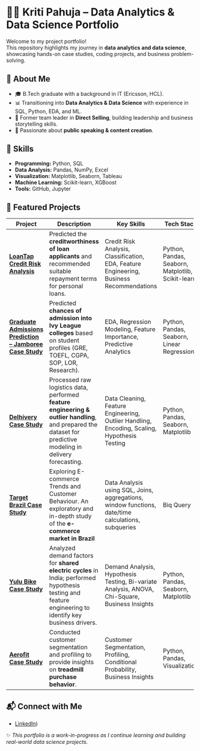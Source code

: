 # 👩‍💻 Kriti Pahuja – Data Analytics & Data Science Portfolio

Welcome to my project portfolio!  
This repository highlights my journey in **data analytics and data science**, showcasing hands-on case studies, coding projects, and business problem-solving.

## 📌 About Me
- 🎓 B.Tech graduate with a background in IT (Ericsson, HCL).  
- 📊 Transitioning into **Data Analytics & Data Science** with experience in SQL, Python, EDA, and ML.  
- 🚀 Former team leader in **Direct Selling**, building leadership and business storytelling skills.  
- 🎤 Passionate about **public speaking & content creation**.  


## 🔧 Skills
- **Programming:** Python, SQL  
- **Data Analysis:** Pandas, NumPy, Excel  
- **Visualization:** Matplotlib, Seaborn, Tableau  
- **Machine Learning:** Scikit-learn, XGBoost  
- **Tools:** GitHub, Jupyter 

## 📂 Featured Projects

| Project | Description | Key Skills | Tech Stack |
|---------|-------------|------------|------------|
| [**LoanTap Credit Risk Analysis**](https://github.com/kriti2011/Loan_Tap_Logistic_Regression) | Predicted the **creditworthiness of loan applicants** and recommended suitable repayment terms for personal loans. | Credit Risk Analysis, Classification, EDA, Feature Engineering, Business Recommendations | Python, Pandas, Seaborn, Matplotlib, Scikit-learn |
| [**Graduate Admissions Prediction – Jamboree Case Study**](https://github.com/kriti2011/Jamboree-Admissions-Prediction) | Predicted **chances of admission into Ivy League colleges** based on student profiles (GRE, TOEFL, CGPA, SOP, LOR, Research). | EDA, Regression Modeling, Feature Importance, Predictive Analytics | Python, Pandas, Seaborn, Linear Regression |
| [**Delhivery Case Study**](https://github.com/kriti2011/Delhivery-Case-Study) | Processed raw logistics data, performed **feature engineering & outlier handling**, and prepared the dataset for predictive modeling in delivery forecasting. | Data Cleaning, Feature Engineering, Outlier Handling, Encoding, Scaling, Hypothesis Testing | Python, Pandas, Seaborn, Matplotlib |
| [**Target Brazil Case Study**](https://github.com/kriti2011/Target-Case-Study/tree/main)| Exploring E-commerce Trends and Customer Behaviour. An exploratory and in-depth study of the **e-commerce market in Brazil**| Data Analysis using SQL, Joins, aggregations, window functions, date/time calculations, subqueries | Biq Query |
| [**Yulu Bike Case Study**](https://github.com/kriti2011/Yulu-Bike-Case-Study) | Analyzed demand factors for **shared electric cycles** in India; performed hypothesis testing and feature engineering to identify key business drivers. | Demand Analysis, Hypothesis Testing, Bi-variate Analysis, ANOVA, Chi-Square, Business Insights | Python, Pandas, Seaborn, Matplotlib |
| [**Aerofit Case Study**](https://github.com/kriti2011/Aerofit-Case-Study) | Conducted customer segmentation and profiling to provide insights on **treadmill purchase behavior**. | Customer Segmentation, Profiling, Conditional Probability, Business Insights | Python, Pandas, Visualization |

## 📬 Connect with Me
- [LinkedIn](https://www.linkedin.com/in/kriti-pahuja-941970a5/))

✨ *This portfolio is a work-in-progress as I continue learning and building real-world data science projects.*


